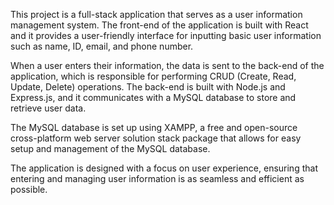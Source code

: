This project is a full-stack application that serves as a user information management system. The front-end of the application is built with React and it provides a user-friendly interface for inputting basic user information such as name, ID, email, and phone number.

When a user enters their information, the data is sent to the back-end of the application, which is responsible for performing CRUD (Create, Read, Update, Delete) operations. The back-end is built with Node.js and Express.js, and it communicates with a MySQL database to store and retrieve user data.

The MySQL database is set up using XAMPP, a free and open-source cross-platform web server solution stack package that allows for easy setup and management of the MySQL database.

The application is designed with a focus on user experience, ensuring that entering and managing user information is as seamless and efficient as possible.
